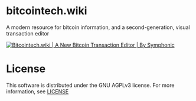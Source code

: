 # bitcointech.wiki

A modern resource for bitcoin information, and a second-generation, visual transaction editor

[![Bitcointech.wiki | A New Bitcoin Transaction Editor | By Symphonic](http://img.youtube.com/vi/YIXhf_eciA4/0.jpg)](http://www.youtube.com/watch?v=YIXhf_eciA4 "Bitcointech.wiki | A New Bitcoin Transaction Editor | By Symphonic")

# License

This software is distributed under the GNU AGPLv3 license. For more information, see [LICENSE](LICENSE)
